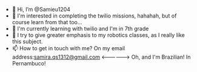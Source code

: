 - 👋 Hi, I’m @Samieu1204
- 👀 I'm interested in completing the twilio missions, hahahah, but of course learn from that too...
- 🌱 I'm currently learning with twilio and I'm in 7th grade 
- 💞️  I try to give greater emphasis to my robotics classes, as I really like this subject.
- 📫 How to get in touch with me? On my email address:samira.qs1312@gmail.com
<------> 
Oh, and I'm Brazilian! In Pernambuco!
